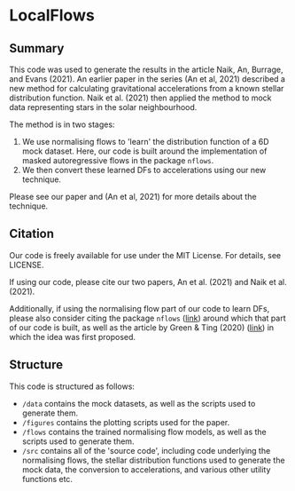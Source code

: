 # LocalFlows


## Summary

This code was used to generate the results in the article Naik, An, Burrage, and Evans (2021). An earlier paper in the series (An et al, 2021) described a new method for calculating gravitational accelerations from a known stellar distribution function. Naik et al. (2021) then applied the method to mock data representing stars in the solar neighbourhood.

The method is in two stages:
1. We use normalising flows to 'learn' the distribution function of a 6D mock dataset. Here, our code is built around the implementation of masked autoregressive flows in the package `nflows`.
2. We then convert these learned DFs to accelerations using our new technique.

Please see our paper and (An et al, 2021) for more details about the technique.

## Citation

Our code is freely available for use under the MIT License. For details, see LICENSE.

If using our code, please cite our two papers, An et al. (2021) and Naik et al. (2021). 

Additionally, if using the normalising flow part of our code to learn DFs, please also consider citing the package `nflows` ([link](https://github.com/bayesiains/nflows)) around which that part of our code is built, as well as the article by Green & Ting (2020) ([link](https://arxiv.org/abs/2011.04673)) in which the idea was first proposed.

## Structure

This code is structured as follows:
- `/data` contains the mock datasets, as well as the scripts used to generate them.
- `/figures` contains the plotting scripts used for the paper.
- `/flows` contains the trained normalising flow models, as well as the scripts used to generate them.
- `/src` contains all of the 'source code', including code underlying the normalising flows, the stellar distribution functions used to generate the mock data, the conversion to accelerations, and various other utility functions etc. 
